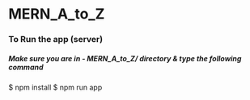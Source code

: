 # MERN_A_to_Z

### To Run the app (server)

##### Make sure you are in - MERN_A_to_Z/ directory & type the following command

$ npm install
$ npm run app